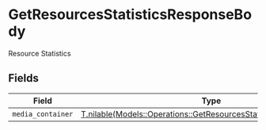 # GetResourcesStatisticsResponseBody

Resource Statistics


## Fields

| Field                                                                                                                                  | Type                                                                                                                                   | Required                                                                                                                               | Description                                                                                                                            |
| -------------------------------------------------------------------------------------------------------------------------------------- | -------------------------------------------------------------------------------------------------------------------------------------- | -------------------------------------------------------------------------------------------------------------------------------------- | -------------------------------------------------------------------------------------------------------------------------------------- |
| `media_container`                                                                                                                      | [T.nilable(Models::Operations::GetResourcesStatisticsMediaContainer)](../../models/operations/getresourcesstatisticsmediacontainer.md) | :heavy_minus_sign:                                                                                                                     | N/A                                                                                                                                    |